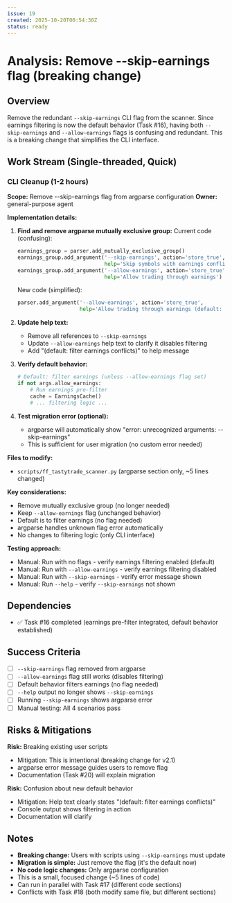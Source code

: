 ```yaml
---
issue: 19
created: 2025-10-20T00:54:30Z
status: ready
---
```


# Analysis: Remove --skip-earnings flag (breaking change)

## Overview
Remove the redundant `--skip-earnings` CLI flag from the scanner. Since earnings filtering is now the default behavior (Task #16), having both `--skip-earnings` and `--allow-earnings` flags is confusing and redundant. This is a breaking change that simplifies the CLI interface.

## Work Stream (Single-threaded, Quick)

### CLI Cleanup (1-2 hours)
**Scope:** Remove --skip-earnings flag from argparse configuration
**Owner:** general-purpose agent

**Implementation details:**

1. **Find and remove argparse mutually exclusive group:**
   Current code (confusing):
   ```python
   earnings_group = parser.add_mutually_exclusive_group()
   earnings_group.add_argument('--skip-earnings', action='store_true',
                               help='Skip symbols with earnings conflicts (default)')
   earnings_group.add_argument('--allow-earnings', action='store_true',
                               help='Allow trading through earnings')
   ```

   New code (simplified):
   ```python
   parser.add_argument('--allow-earnings', action='store_true',
                       help='Allow trading through earnings (default: filter earnings conflicts)')
   ```

2. **Update help text:**
   - Remove all references to `--skip-earnings`
   - Update `--allow-earnings` help text to clarify it disables filtering
   - Add "(default: filter earnings conflicts)" to help message

3. **Verify default behavior:**
   ```python
   # Default: filter earnings (unless --allow-earnings flag set)
   if not args.allow_earnings:
       # Run earnings pre-filter
       cache = EarningsCache()
       # ... filtering logic ...
   ```

4. **Test migration error (optional):**
   - argparse will automatically show "error: unrecognized arguments: --skip-earnings"
   - This is sufficient for user migration (no custom error needed)

**Files to modify:**
- `scripts/ff_tastytrade_scanner.py` (argparse section only, ~5 lines changed)

**Key considerations:**
- Remove mutually exclusive group (no longer needed)
- Keep `--allow-earnings` flag (unchanged behavior)
- Default is to filter earnings (no flag needed)
- argparse handles unknown flag error automatically
- No changes to filtering logic (only CLI interface)

**Testing approach:**
- Manual: Run with no flags - verify earnings filtering enabled (default)
- Manual: Run with `--allow-earnings` - verify earnings filtering disabled
- Manual: Run with `--skip-earnings` - verify error message shown
- Manual: Run `--help` - verify `--skip-earnings` not shown

## Dependencies
- ✅ Task #16 completed (earnings pre-filter integrated, default behavior established)

## Success Criteria
- [ ] `--skip-earnings` flag removed from argparse
- [ ] `--allow-earnings` flag still works (disables filtering)
- [ ] Default behavior filters earnings (no flag needed)
- [ ] `--help` output no longer shows `--skip-earnings`
- [ ] Running `--skip-earnings` shows argparse error
- [ ] Manual testing: All 4 scenarios pass

## Risks & Mitigations
**Risk:** Breaking existing user scripts
- Mitigation: This is intentional (breaking change for v2.1)
- argparse error message guides users to remove flag
- Documentation (Task #20) will explain migration

**Risk:** Confusion about new default behavior
- Mitigation: Help text clearly states "(default: filter earnings conflicts)"
- Console output shows filtering in action
- Documentation will clarify

## Notes
- **Breaking change:** Users with scripts using `--skip-earnings` must update
- **Migration is simple:** Just remove the flag (it's the default now)
- **No code logic changes:** Only argparse configuration
- This is a small, focused change (~5 lines of code)
- Can run in parallel with Task #17 (different code sections)
- Conflicts with Task #18 (both modify same file, but different sections)
